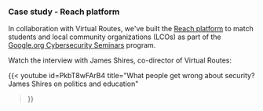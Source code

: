### Case study - Reach platform

In collaboration with Virtual Routes, we've built
the [Reach platform](https://virtual-routes.org/reach/) to
match students and local community organizations (LCOs)
as part of the [Google.org Cybersecurity Seminars](https://cyberseminars.withgoogle.com) program.

Watch the interview with James Shires, co-director of Virtual Routes:

{{< youtube
  id=PkbT8wFArB4
  title="What people get wrong about security? James Shires on politics and education"
>}}
